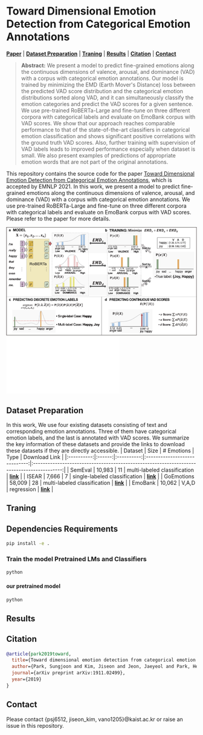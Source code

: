 # Toward Dimensional Emotion Detection from Categorical Emotion Annotations
[**Paper**](https://arxiv.org/abs/1911.02499) |
[**Dataset Preparation**](#Dataset-Preparation) | [**Traning**](#Traning) | [**Results**](#Results) |
[**Citation**](#Citation) | [**Contact**](#Contact)

> **Abstract:** We present a model to predict fine-grained emotions along the continuous dimensions of valence, arousal, and dominance (VAD) with a corpus with categorical emotion annotations. Our model is trained by minimizing the EMD (Earth Mover's Distance) loss between the predicted VAD score distribution and the categorical emotion distributions sorted along VAD, and it can simultaneously classify the emotion categories and predict the VAD scores for a given sentence. We use pre-trained RoBERTa-Large and fine-tune on three different corpora with categorical labels and evaluate on EmoBank corpus with VAD scores. We show that our approach reaches comparable performance to that of the state-of-the-art classifiers in categorical emotion classification and shows significant positive correlations with the ground truth VAD scores. Also, further training with supervision of VAD labels leads to improved performance especially when dataset is small. We also present examples of predictions of appropriate emotion words that are not part of the original annotations.

This repository contains the source code for the paper [Toward Dimensional Emotion Detection from Categorical Emotion Annotations](https://arxiv.org/abs/1911.02499),
which is accepted by EMNLP 2021.
In this work, we present a model to predict fine-grained emotions along the continuous dimensions of valence, arousal, and dominance (VAD) with a corpus with categorical emotion annotations. We use pre-trained RoBERTa-Large and fine-tune on three different corpora with categorical labels and evaluate on EmoBank corpus with VAD scores.
Please refer to the paper for more details.

![Overview of approach](figures/overview.png "Overview of approach")
<embed src="/figures/overview.pdf" type="application/pdf">

## Dataset Preparation
In this work, We use four existing datasets consisting of text and corresponding emotion annotations. Three of them have categorical emotion labels, and the last is annotated with VAD scores. We summarize the key information of these datasets and provide the links to download these datasets if they are directly accessible.
|   Dataset  |  Size  | # Emotions |              Type             |                                        Download Link                                       |
|:----------:|:------:|:----------:|:-----------------------------:|:------------------------------------------------------------------------------------------:|
|   SemEval  | 10,983 |     11     |  multi-labeled classification | [**link**](https://competitions.codalab.org/competitions/17751#learn_the_details-datasets) |
|    ISEAR   |  7,666 |      7     | single-labeled classification |     [**link**](http://www.affective-sciences.org/index.php/download_file/view/395/296/)    |
| GoEmotions | 58,009 |     28     |  multi-labeled classification |    [**link**](https://github.com/google-research/google-research/tree/master/goemotions)   |
|   EmoBank  | 10,062 |    V,A,D   |           regression          |             [**link**](https://github.com/JULIELab/EmoBank/tree/master/corpus)             |

## Traning
## Dependencies Requirements
```bash
pip install -e .
```
### Train the model Pretrained LMs and Classifiers
```bash
python 
```
#### our pretrained model
```bash
python 
```
## Results



## Citation
```bibtex
@article{park2019toward,
  title={Toward dimensional emotion detection from categorical emotion annotations},
  author={Park, Sungjoon and Kim, Jiseon and Jeon, Jaeyeol and Park, Heeyoung and Oh, Alice},
  journal={arXiv preprint arXiv:1911.02499},
  year={2019}
}
```

## Contact
Please contact {psj6512, jiseon_kim, vano1205}@kaist.ac.kr or raise an issue in this repository.
